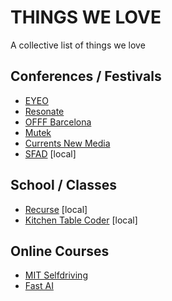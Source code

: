 # THINGS WE LOVE
A collective list of things we love

## Conferences / Festivals
* [EYEO](http://eyeofestival.com/)
* [Resonate](http://resonate.io)
* [OFFF Barcelona](https://offf.barcelona)
* [Mutek](http://www.mutek.org)
* [Currents New Media](https://currentsnewmedia.org/)
* [SFAD](https://pioneerworks.org/programs/software-for-artists-day-5/) [local]

## School / Classes
* [Recurse](https://www.recurse.com/) [local]
* [Kitchen Table Coder](http://kitchentablecoders.com/courses/) [local]

## Online Courses
* [MIT Selfdriving](https://selfdrivingcars.mit.edu/)
* [Fast AI](https://www.fast.ai/)
